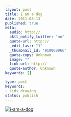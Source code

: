 ```yaml
---
layout: post
title: I am a dog
date: 2011-08-13
published: true
meta:
  audio: http://
  aktt_notify_twitter: "no"
  quote-url: http://
  _edit_last: "1"
  _thumbnail_id: "910060066"
  quote-copy: Unknown
  image: ""
  link-url: http://
  quote-author: Unknown
keywords: []

type: post
keywords:
- kids drawing
status: publish
---
```



[![](http://media.eick.us/2011/08/i-am-a-dog-500x382.png "i-am-a-dog")](http://media.eick.us/2011/08/i-am-a-dog.png)
